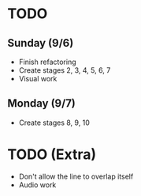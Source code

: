 # TODO

## Sunday (9/6)

* Finish refactoring
* Create stages 2, 3, 4, 5, 6, 7
* Visual work

## Monday (9/7)

* Create stages 8, 9, 10

# TODO (Extra)

* Don't allow the line to overlap itself
* Audio work
